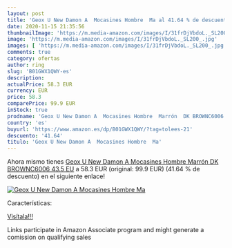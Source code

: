 ```yaml
---
layout: post
title: 'Geox U New Damon A  Mocasines Hombre  Ma al 41.64 % de descuento'
date: 2020-11-15 21:35:56
thumbnailImage: 'https://m.media-amazon.com/images/I/31frDjVbdoL._SL200_.jpg'
image: 'https://m.media-amazon.com/images/I/31frDjVbdoL._SL200_.jpg'
images: [ 'https://m.media-amazon.com/images/I/31frDjVbdoL._SL200_.jpg' ]
comments: true
category: ofertas
author: ring
slug: 'B01GWX1QWY-es'
description:
actualPrice: 58.3 EUR
currency: EUR
price: 58.3
comparePrice: 99.9 EUR
inStock: true
prodname: 'Geox U New Damon A  Mocasines Hombre  Marrón  DK BROWNC6006   43.5 EU'
country: 'es'
buyurl: 'https://www.amazon.es/dp/B01GWX1QWY/?tag=tolees-21'
descuento: '41.64'
titulo: 'Geox U New Damon A  Mocasines Hombre  Ma'
---
```


Ahora mismo tienes [Geox U New Damon A  Mocasines Hombre  Marrón  DK BROWNC6006   43.5 EU](https://www.amazon.es/dp/B01GWX1QWY/?tag=tolees-21) a 58.3 EUR (original: 99.9 EUR) (41.64 %  de descuento) en el siguiente enlace!

[![Geox U New Damon A  Mocasines Hombre  Ma](https://m.media-amazon.com/images/I/31frDjVbdoL._SL200_.jpg)](https://www.amazon.es/dp/B01GWX1QWY/?tag=tolees-21)

Características:


[Visítala!!!](https://www.amazon.es/dp/B01GWX1QWY/?tag=tolees-21)

Links participate in Amazon Associate program and might generate a comission on qualifying sales

